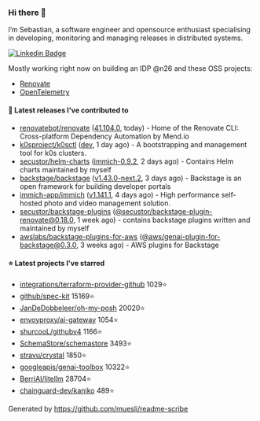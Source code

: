 ### Hi there 👋

I’m Sebastian, a software engineer and opensource enthusiast specialising in developing, monitoring and managing releases in distributed systems.    

[![Linkedin Badge](https://img.shields.io/badge/-LinkedIn-blue?style=flat&logo=Linkedin&logoColor=white&link=https://www.linkedin.com/in/sebastian-poxhofer/)](https://www.linkedin.com/in/sebastian-poxhofer/)

Mostly working right now on building an IDP @n26 and these OSS projects:
- [Renovate](https://github.com/renovatebot/renovate)
- [OpenTelemetry](https://github.com/open-telemetry)



#### 🚀 Latest releases I've contributed to

- [renovatebot/renovate](https://github.com/renovatebot/renovate) ([41.104.0](https://github.com/renovatebot/renovate/releases/tag/41.104.0), today) - Home of the Renovate CLI: Cross-platform Dependency Automation by Mend.io
- [k0sproject/k0sctl](https://github.com/k0sproject/k0sctl) ([dev](https://github.com/k0sproject/k0sctl/releases/tag/dev), 1 day ago) - A bootstrapping and management tool for k0s clusters.
- [secustor/helm-charts](https://github.com/secustor/helm-charts) ([immich-0.9.2](https://github.com/secustor/helm-charts/releases/tag/immich-0.9.2), 2 days ago) - Contains Helm charts maintained by myself
- [backstage/backstage](https://github.com/backstage/backstage) ([v1.43.0-next.2](https://github.com/backstage/backstage/releases/tag/v1.43.0-next.2), 3 days ago) - Backstage is an open framework for building developer portals
- [immich-app/immich](https://github.com/immich-app/immich) ([v1.141.1](https://github.com/immich-app/immich/releases/tag/v1.141.1), 4 days ago) - High performance self-hosted photo and video management solution.
- [secustor/backstage-plugins](https://github.com/secustor/backstage-plugins) ([@secustor/backstage-plugin-renovate@0.18.0](https://github.com/secustor/backstage-plugins/releases/tag/%40secustor/backstage-plugin-renovate%400.18.0), 1 week ago) - contains backstage plugins written and maintained by myself
- [awslabs/backstage-plugins-for-aws](https://github.com/awslabs/backstage-plugins-for-aws) ([@aws/genai-plugin-for-backstage@0.3.0](https://github.com/awslabs/backstage-plugins-for-aws/releases/tag/%40aws/genai-plugin-for-backstage%400.3.0), 3 weeks ago) - AWS plugins for Backstage

#### ⭐ Latest projects I've starred

- [integrations/terraform-provider-github](https://github.com/integrations/terraform-provider-github) 1029⭐
- [github/spec-kit](https://github.com/github/spec-kit) 15169⭐
- [JanDeDobbeleer/oh-my-posh](https://github.com/JanDeDobbeleer/oh-my-posh) 20020⭐
- [envoyproxy/ai-gateway](https://github.com/envoyproxy/ai-gateway) 1054⭐
- [shurcooL/githubv4](https://github.com/shurcooL/githubv4) 1166⭐
- [SchemaStore/schemastore](https://github.com/SchemaStore/schemastore) 3493⭐
- [stravu/crystal](https://github.com/stravu/crystal) 1850⭐
- [googleapis/genai-toolbox](https://github.com/googleapis/genai-toolbox) 10322⭐
- [BerriAI/litellm](https://github.com/BerriAI/litellm) 28704⭐
- [chainguard-dev/kaniko](https://github.com/chainguard-dev/kaniko) 489⭐



Generated by https://github.com/muesli/readme-scribe
